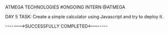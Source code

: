 ATMEGA TECHNOLOGIES
#ONGOING INTERN @ATMEGA

DAY 5 TASK:
    Create a simple calculator using Javascript and try to deploy it.
    
------->SUCCESSFULLY COMPLETED<-------
